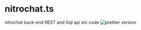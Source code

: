# nitrochat.ts
nitrochat back-end REST and Gql api src code
![prettier version](https://img.shields.io/badge/express-4.18.2-brightgreen)


